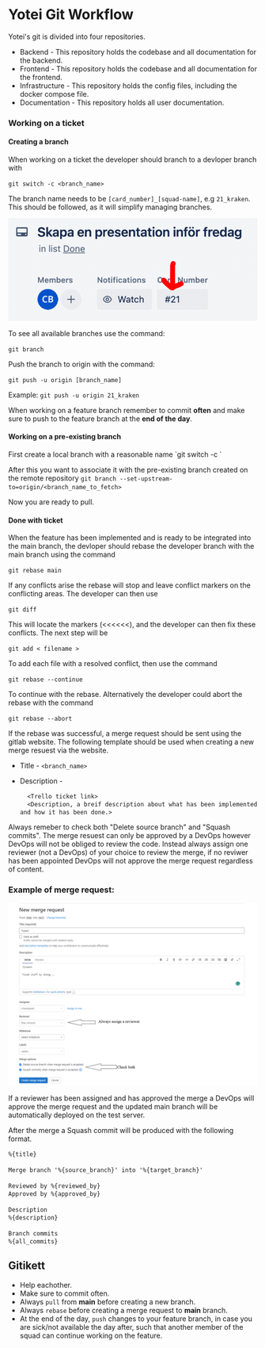 <h1>Yotei Git Workflow</h1>

Yotei's git is divided into four repositories.
- Backend - This repository holds the codebase and all documentation for the backend.
- Frontend - This repository holds the codebase and all documentation for the frontend.
- Infrastructure - This repository holds the config files, including the docker compose file.
- Documentation - This repository holds all user documentation.

<h3>Working on a ticket</h3>
<h4>Creating a branch</h4>
When working on a ticket the developer should branch to a devloper branch with 

`git switch -c <branch_name>`

The branch name needs to be `[card_number]_[squad-name]`, e.g `21_kraken`. This should be followed, as it will simplify managing branches.

![Trello example](images/trello.png)


To see all available branches use the command:

`git branch`

Push the branch to origin with the command: 

`git push -u origin [branch_name]` 

Example:
`git push -u origin 21_kraken`

When working on a feature branch remember to commit **often** and make sure to push to the feature branch at the **end of the day**.

<h4>Working on a pre-existing branch</h4>
First create a local branch with a reasonable name
`git switch -c <branch_name>`

After this you want to associate it with the pre-existing branch created on the remote repository
`git branch --set-upstream-to=origin/<branch_name_to_fetch>`

Now you are ready to pull.

<h4>Done with ticket</h4>
When the feature has been implemented and is ready to be integrated into the main branch, the devloper should rebase the developer branch with the main branch using the command

`git rebase main`

If any conflicts arise the rebase will stop and leave conflict markers on the conflicting areas. The developer can then use 

`git diff`

This will locate the markers (<<<<<<), and the developer can then fix these conflicts. The next step will be

`git add < filename >`

To add each file with a resolved conflict, then use the command

`git rebase --continue`  

To continue with the rebase. Alternatively the developer could abort the rebase with the command

`git rebase --abort`

If the rebase was successful, a merge request should be sent using the gitlab website. The following template should be used when creating a new merge resuest via the website.
- Title - `<branch_name>`
- Description - 
        
        <Trello ticket link>
        <Description, a breif description about what has been implemented and how it has been done.> 
Always remeber to check both "Delete source branch" and "Squash commits".
The merge resuest can only be approved by a DevOps however DevOps will not be obliged to review the code. Instead always assign one reviewer (not a DevOps) of your choice to review the merge, if no reviwer has been appointed DevOps will not approve the merge request regardless of content. 

### Example of merge request:
![Exempel på merge request](images/git.png)

If a reviewer has been assigned and has approved the merge a DevOps will approve the merge request and the updated main branch will be automatically deployed on the test server.

After the merge a Squash commit will be produced with the following format.

    %{title}

    Merge branch '%{source_branch}' into '%{target_branch}'

    Reviewed by %{reviewed_by}
    Approved by %{approved_by}

    Description
    %{description}

    Branch commits
    %{all_commits}


## Gitikett
- Help eachother.
- Make sure to commit often.
- Always `pull` from **main** before creating a new branch.
- Always `rebase` before creating a merge request to **main** branch.
- At the end of the day, `push` changes to your feature branch, in case you are sick/not available the day after, such that another member of the squad can continue working on the feature.



                
    
